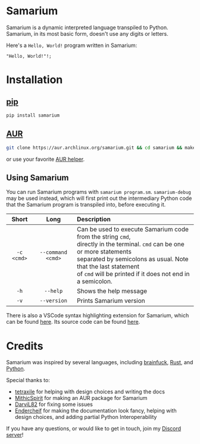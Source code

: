 # Samarium

Samarium is a dynamic interpreted language transpiled to Python.
Samarium, in its most basic form, doesn't use any digits or letters.

Here's a `Hello, World!` program written in Samarium:

```sm
"Hello, World!"!;
```


# Installation


## [pip](https://pypi.org/project/pip/)

```sh
pip install samarium
```


## [AUR](https://aur.archlinux.org/)

```sh
git clone https://aur.archlinux.org/samarium.git && cd samarium && makepkg -sirc
```
or use your favorite [AUR helper](https://wiki.archlinux.org/title/AUR_helpers).


## Using Samarium

You can run Samarium programs with `samarium program.sm`.
`samarium-debug` may be used instead, which will first print out the
intermediary Python code that the Samarium program is transpiled into, before
executing it.

<center>

Short | Long | Description
:---: | :---: | :---
`-c <cmd>` | `--command <cmd>` | Can be used to execute Samarium code from the string `cmd`,<br>directly in the terminal. `cmd` can be one or more statements<br>separated by semicolons as usual. Note that the last statement<br> of `cmd` will be printed if it does not end in a semicolon.
`-h` | `--help` | Shows the help message
`-v` | `--version` | Prints Samarium version

</center>

There is also a VSCode syntax highlighting extension for Samarium, which can be
found [here](https://marketplace.visualstudio.com/items?itemName=Samarium.samarium-language).
Its source code can be found [here](https://github.com/samarium-lang/vscode-samarium).


# Credits

Samarium was inspired by several languages, including
[brainfuck](https://esolangs.org/wiki/Brainfuck),
[Rust](https://www.rust-lang.org/), and [Python](https://www.python.org/).

Special thanks to:

- [tetraxile](https://github.com/tetraxile) for helping with design choices and
  writing the docs
- [MithicSpirit](https://github.com/MithicSpirit) for making an AUR package for
  Samarium
- [DarviL82](https://github.com/DarviL82) for fixing some issues
- [Endercheif](https://github.com/Endercheif) for making the documentation look
  fancy, helping with design choices, and adding partial Python Interoperability

If you have any questions, or would like to get in touch, join my [Discord server](https://discord.gg/C8QE5tVQEq)!

